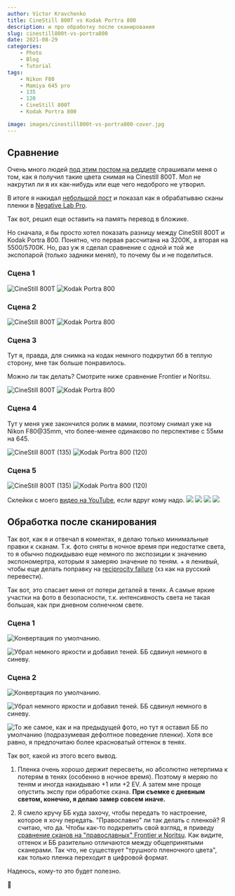 ```yaml
---
author: Victor Kravchenko
title: CineStill 800T vs Kodak Portra 800
description: и про обработку после сканирования
slug: cinestill800t-vs-portra800
date: 2021-08-29
categories:
    - Photo
    - Blog
    - Tutorial
tags:
    - Nikon F80
    - Mamiya 645 pro
    - 135
    - 120
    - CineStill 800T
    - Kodak Portra 800

image: images/cinestill800t-vs-portra800-cover.jpg
---
```

## Сравнение

Очень много людей [под этим постом на реддите](https://www.reddit.com/r/analog/comments/pat7bc/nikon_f80_yn35_cinestill_800t/) спрашивали меня о том, как я получил такие цвета снимая на Cinestill 800T. Мол не накрутил ли я их как-нибудь или еще чего недоброго не утворил. 

В итоге я накидал [небольшой пост](https://www.reddit.com/r/analog/comments/pbfy37/scanning_and_editing_cinestill_800t_using_nlp_and/) и показал как я обрабатываю сканы пленки в [Negative Lab Pro](https://www.negativelabpro.com). 

Так вот, решил еще оставить на память перевод в бложике.

Но сначала, я бы просто хотел показать разницу между CineStill 800T и Kodak Portra 800. Понятно, что первая рассчитана на 3200K, а вторая на 5500/5700K. Но, раз уж я сделал сравнение с одной и той же экспопарой (только задники менял), то почему бы и не поделиться.

### Сцена 1
![CineStill 800T](images/cinestill800t-vs-portra800-00001.jpg)
![Kodak Portra 800](images/cinestill800t-vs-portra800-00002.jpg)

### Сцена 2
![CineStill 800T](images/cinestill800t-vs-portra800-00003.jpg)
![Kodak Portra 800](images/cinestill800t-vs-portra800-00004.jpg)

### Сцена 3

Тут я, правда, для снимка на кодак немного подкрутил бб в теплую сторону, мне так больше понравилось.

Можно ли так делать? Смотрите ниже сравнение Frontier и Noritsu.

![CineStill 800T](images/cinestill800t-vs-portra800-00005.jpg)
![Kodak Portra 800](images/cinestill800t-vs-portra800-00006.jpg)

### Сцена 4
Тут у меня уже закончился ролик в мамии, поэтому снимал уже на Nikon F80@35mm, что более-менее одинаково по перспективе с 55мм на 645.

![CineStill 800T (135)](images/cinestill800t-vs-portra800-00007.jpg)
![Kodak Portra 800 (120)](images/cinestill800t-vs-portra800-00008.jpg)

### Сцена 5
![CineStill 800T (135)](images/cinestill800t-vs-portra800-00009.jpg)
![Kodak Portra 800 (120)](images/cinestill800t-vs-portra800-00010.jpg)

Склейки с моего [видео на YouTube](https://youtu.be/7BnDn8YlGOY), если вдруг кому надо.
![](images/cinestill800t-vs-portra800-00012.jpg)
![](images/cinestill800t-vs-portra800-00013.jpg)
![](images/cinestill800t-vs-portra800-00014.jpg)
![](images/cinestill800t-vs-portra800-00015.jpg)

## Обработка после сканирования

Так вот, как я и отвечал в коментах, я делаю только минимальные правки к сканам.
Т.к. фото сняты в ночное время при недостатке света, то я обычно подкидываю еще немного по экспозиции к значению экспономертра, которым я замеряю значение по теням. + я ленивый, чтобы еще делать поправку на [reciprocity failure](https://en.wikipedia.org/wiki/Reciprocity_(photography)) (хз как на русский перевести).

Так вот, это спасает меня от потери деталей в тенях. А самые яркие участки на фото в безопасности, т.к. интенсивность света не такая большая, как при дневном солнечном свете.

### Сцена 1

![Конвертация по умолчанию.](images/cinestill800t-vs-portra800-00016.jpg)

![Убрал немного яркости и добавил теней. ББ сдвинул немного в синеву.](images/cinestill800t-vs-portra800-00017.jpg)


### Сцена 2

![Конвертация по умолчанию.](images/cinestill800t-vs-portra800-00018.jpg)

![Убрал немного яркости и добавил теней. ББ сдвинул немного в синеву.](images/cinestill800t-vs-portra800-00019.jpg)

![То же самое, как и на предыдущей фото, но тут я оставил ББ по умолчанию (подразумевая дефолтное поведение пленки). Хотя все равно, я предпочитаю более красноватый оттенок в тенях.](images/cinestill800t-vs-portra800-00020.jpg)

Так вот, какой из этого всего вывод.

1. Пленка очень хорошо держит пересветы, но абсолютно нетерпима к потерям в тенях (особенно в ночное время). Поэтому я меряю по теням и иногда накидываю +1 или +2 EV. А затем мне проще опустить экспу при обработке скана. **При съемке с дневным светом, конечно, я делаю замер совсем иначе.**

2. Я смело кручу ББ куда захочу, чтобы передать то настроение, которое я хочу передать. "Православно" ли так делать с пленкой? Я считаю, что да. Чтобы как-то подкрепить свой взгляд, я приведу [сравнение сканов на "православных" Frontier и Noritsu](https://carmencitafilmlab.com/blog/frontier-vs-noritsu-round-2-5-years-later/). Как видите, оттенок и ББ разительно отличаются между общепринятыми сканерами. Так что, не существует "трушного пленочного цвета", как только пленка переходит в цифровой формат.


Надеюсь, кому-то это будет полезно.

🐍 